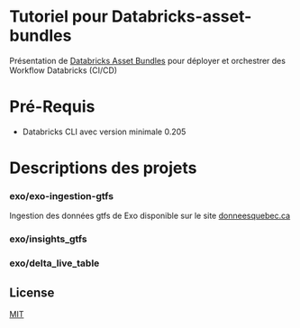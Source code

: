 # Tutoriel pour Databricks-asset-bundles
Présentation de [Databricks Asset Bundles](https://www.databricks.com/resources/demos/tours/data-engineering/databricks-asset-bundles) pour déployer et orchestrer des Workflow Databricks (CI/CD)

# Pré-Requis
- Databricks CLI avec version minimale 0.205


# Descriptions des projets
### exo/exo-ingestion-gtfs
Ingestion des données gtfs de Exo disponible sur le site [donneesquebec.ca](https://www.donneesquebec.ca/recherche/fr/organization/exo)

### exo/insights_gtfs
### exo/delta_live_table


## License

[MIT](https://choosealicense.com/licenses/mit/)